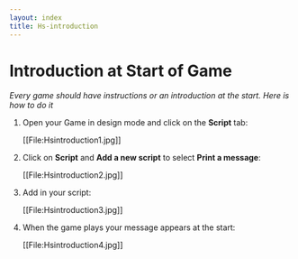 ```yaml
---
layout: index
title: Hs-introduction
---
```


Introduction at Start of Game
=============================

*Every game should have instructions or an introduction at the start. Here is how to do it*

1. Open your Game in design mode and click on the **Script** tab:

     
     [[File:Hsintroduction1.jpg]]

2. Click on **Script** and **Add a new script** to select **Print a message**:

     
     [[File:Hsintroduction2.jpg]]

3. Add in your script:

     [[File:Hsintroduction3.jpg]]

4. When the game plays your message appears at the start:

     [[File:Hsintroduction4.jpg]]
